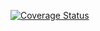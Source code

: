 [![Coverage Status](https://coveralls.io/repos/github/sirjmkitavi/cp2-bucketlist/badge.svg?branch=develop)](https://coveralls.io/github/sirjmkitavi/cp2-bucketlist?branch=develop)